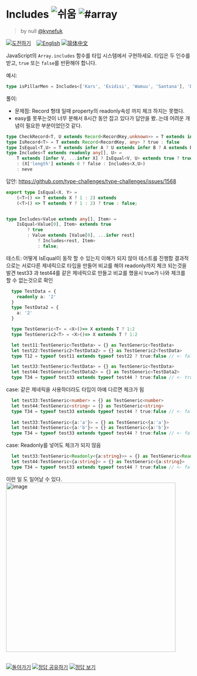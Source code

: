 <!--info-header-start--><h1>Includes <img src="https://img.shields.io/badge/-%EC%89%AC%EC%9B%80-7aad0c" alt="쉬움"/> <img src="https://img.shields.io/badge/-%23array-999" alt="#array"/></h1><blockquote><p>by null <a href="https://github.com/kynefuk" target="_blank">@kynefuk</a></p></blockquote><p><a href="https://tsch.js.org/898/play/ko" target="_blank"><img src="https://img.shields.io/badge/-%EB%8F%84%EC%A0%84%ED%95%98%EA%B8%B0-3178c6?logo=typescript&logoColor=white" alt="도전하기"/></a> &nbsp;&nbsp;&nbsp;<a href="./README.md" target="_blank"><img src="https://img.shields.io/badge/-English-gray" alt="English"/></a>  <a href="./README.zh-CN.md" target="_blank"><img src="https://img.shields.io/badge/-%E7%AE%80%E4%BD%93%E4%B8%AD%E6%96%87-gray" alt="简体中文"/></a> </p><!--info-header-end-->

JavaScript의 `Array.includes` 함수를 타입 시스템에서 구현하세요. 타입은 두 인수를 받고, `true` 또는 `false`를 반환해야 합니다.

예시:

```ts
type isPillarMen = Includes<['Kars', 'Esidisi', 'Wamuu', 'Santana'], 'Dio'> // expected to be `false`
```

풀이:
  - 문제점: Record 형태 일때 property의 readonly속성 까지 체크 하지는 못했다. 
  - easy를 못푸는것이 너무 분해서 8시간 동안 잡고 있다가 답안을 봤..는데 어려운 개념이 필요한 부분이었던것 같다. 
          

```ts
type CheckRecord<T, U extends Record<RecordKey,unknown>> = T extends infer A ? U extends infer B ? B extends A ? true : false : never : never
type IsRecord<T> = T extends Record<RecordKey, any> ? true : false 
type IsEqual<T,U> = T extends infer A ? U extends infer B ? A extends B ? IsRecord<B> extends true ? CheckRecord<A,B> : true:false : never : never
type Includes<T extends readonly any[], U> = 
    T extends [infer V, ...infer X] ? IsEqual<V, U> extends true ? true 
    : (X['length'] extends 0 ? false : Includes<X,U>)
    : neve
```


답안:
https://github.com/type-challenges/type-challenges/issues/1568

```ts
export type IsEqual<X, Y> =
    (<T>() => T extends X ? 1 : 2) extends
    (<T>() => T extends Y ? 1 : 2) ? true : false;


type Includes<Value extends any[], Item> =
	IsEqual<Value[0], Item> extends true
		? true
		: Value extends [Value[0], ...infer rest]
			? Includes<rest, Item>
			: false;
```

테스트:
  어떻게 IsEqual이 동작 할 수 있는지 이해가 되지 않아 테스트를 진행함
  결과적으로는 서로다른 제네릭으로 타입을 만들어 비교를 해야 readonly까지 체크 되는것을 발견 
  test33 과 test44를 같은 제네릭으로 만들고 비교를 했을시 true가 나와 체크를 할 수 없는것으로 확인
  

```ts
  type TestData = {
    readonly a: '2'
  }
  type TestData2 = {
    a: '2'
  }

  type TestGeneric<T> = <X>()=> X extends T ? 1:2 
  type TestGeneric2<T> = <X>()=> X extends T ? 1:2 

  let test11:TestGeneric<TestData> = {} as TestGeneric<TestData>
  let test22:TestGeneric2<TestData2> = {} as TestGeneric2<TestData>
  type T12 = typeof test11 extends typeof test22 ? true:false // <- false

  let test33:TestGeneric<TestData> = {} as TestGeneric<TestData>
  let test44:TestGeneric<TestData2> = {} as TestGeneric<TestData2>
  type T34 = typeof test33 extends typeof test44 ? true:false // <- true

```

case: 같은 제네릭을 사용하더라도 타입이 아예 다르면 체크가 됨
```ts
  let test33:TestGeneric<number> = {} as TestGeneric<number>
  let test44:TestGeneric<string> = {} as TestGeneric<string>
  type T34 = typeof test33 extends typeof test44 ? true:false // <- false
  
  let test33:TestGeneric<{a:'a'}> = {} as TestGeneric<{a:'a'}>
  let test44:TestGeneric<{a:'b'}> = {} as TestGeneric<{a:'b'}>
  type T34 = typeof test33 extends typeof test44 ? true:false // <- false
```
case: Readonly를 넣어도 체크가 되지 않음 
```ts
  let test33:TestGeneric<Readonly<{a:string}>> = {} as TestGeneric<Readonly<{a:string}>>
  let test44:TestGeneric<{a:string}> = {} as TestGeneric<{a:string}>
  type T34 = typeof test33 extends typeof test44 ? true:false // <- false
```
이런 일 도 일어날 수 있다.
<br>
<img width="462" alt="image" src="https://user-images.githubusercontent.com/44357561/156214195-bb1c358b-b843-4c8e-aa07-d96dfae6b6fa.png">

<!--info-footer-start--><br><a href="../../README.ko.md" target="_blank"><img src="https://img.shields.io/badge/-%EB%8F%8C%EC%95%84%EA%B0%80%EA%B8%B0-grey" alt="돌아가기"/></a> <a href="https://tsch.js.org/898/answer/ko" target="_blank"><img src="https://img.shields.io/badge/-%EC%A0%95%EB%8B%B5%20%EA%B3%B5%EC%9C%A0%ED%95%98%EA%B8%B0-teal" alt="정답 공유하기"/></a> <a href="https://tsch.js.org/898/solutions" target="_blank"><img src="https://img.shields.io/badge/-%EC%A0%95%EB%8B%B5%20%EB%B3%B4%EA%B8%B0-de5a77?logo=awesome-lists&logoColor=white" alt="정답 보기"/></a> <!--info-footer-end-->
